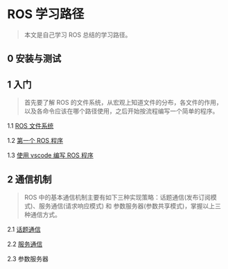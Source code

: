 # ROS 学习路径

> 本文是自己学习 ROS 总结的学习路径。

## 0 安装与测试



## 1 入门

> 首先要了解 ROS 的文件系统，从宏观上知道文件的分布，各文件的作用，以及各命令应该在哪个路径使用，之后开始按流程编写一个简单的程序。

1.1 [ROS 文件系统](file/1.1ROS文件系统.md)

1.2 [第一个 ROS 程序](file/1.2第一个ROS程序.md)

1.3 [使用 vscode 编写 ROS 程序](file/1.3使用vscode编写ROS程序.md) 



## 2 通信机制

> ROS 中的基本通信机制主要有如下三种实现策略：话题通信(发布订阅模式)、服务通信(请求响应模式) 和 参数服务器(参数共享模式)，掌握以上三种通信方式。

2.1 [话题通信](file/2.1话题通信.md)

2.2 [服务通信](file/2.2服务通信.md)

2.3 参数服务器